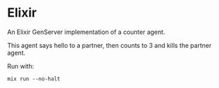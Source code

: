 # Elixir

An Elixir GenServer implementation of a counter agent.

This agent says hello to a partner, then counts to 3 and kills the partner agent.

Run with:
```
mix run --no-halt
```
